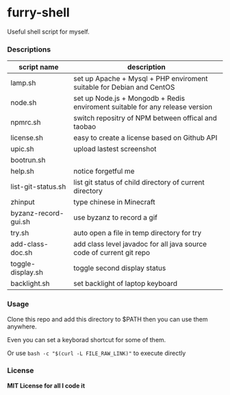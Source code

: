 furry-shell
======

Useful shell script for myself.

### Descriptions

|script name|description|
|---|---|
|lamp.sh|set up Apache + Mysql + PHP enviroment suitable for Debian and CentOS|
|node.sh|set up Node.js + Mongodb + Redis enviroment suitable for any release version|
|npmrc.sh|switch repositry of NPM between offical and taobao|
|license.sh|easy to create a license based on Github API|
|upic.sh|upload lastest screenshot|
|bootrun.sh| |
|help.sh|notice forgetful me|
|list-git-status.sh|list git status of child directory of current directory|
|zhinput|type chinese in Minecraft|
|byzanz-record-gui.sh|use byzanz to record a gif|
|try.sh|auto open a file in temp directory for try|
|add-class-doc.sh|add class level javadoc for all java source code of current git repo|
|toggle-display.sh|toggle second display status|
|backlight.sh|set backlight of laptop keyboard|

### Usage

Clone this repo and add this directory to $PATH then you can use them anywhere.

Even you can set a keyborad shortcut for some of them.

Or use `bash -c "$(curl -L FILE_RAW_LINK)"` to execute directly


### License

**MIT License for all I code it**
